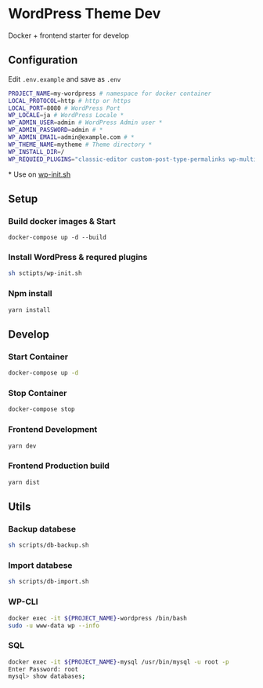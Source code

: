 # WordPress Theme Dev

Docker + frontend starter for develop

## Configuration

Edit `.env.example` and save as `.env`

```bash
PROJECT_NAME=my-wordpress # namespace for docker container
LOCAL_PROTOCOL=http # http or https
LOCAL_PORT=8080 # WordPress Port
WP_LOCALE=ja # WordPress Locale *
WP_ADMIN_USER=admin # WordPress Admin user *
WP_ADMIN_PASSWORD=admin # *
WP_ADMIN_EMAIL=admin@example.com # *
WP_THEME_NAME=mytheme # Theme directory *
WP_INSTALL_DIR=/
WP_REQUIED_PLUGINS="classic-editor custom-post-type-permalinks wp-multibyte-patch" # Required plugin *
```

\* Use on [wp-init.sh](./bin/wp-init.sh)

## Setup

### Build docker images & Start

```
docker-compose up -d --build
```

### Install WordPress & requred plugins

```sh
sh sctipts/wp-init.sh
```

### Npm install

```sh
yarn install
```

## Develop

### Start Container

```sh
docker-compose up -d
```

### Stop Container

```sh
docker-compose stop
```

### Frontend Development

```sh
yarn dev
```

### Frontend Production build

```sh
yarn dist
```

## Utils

### Backup databese

```sh
sh scripts/db-backup.sh
```

### Import databese

```sh
sh scripts/db-import.sh
```

### WP-CLI

```sh
docker exec -it ${PROJECT_NAME}-wordpress /bin/bash
sudo -u www-data wp --info
```

### SQL

```sh
docker exec -it ${PROJECT_NAME}-mysql /usr/bin/mysql -u root -p
Enter Password: root
mysql> show databases;
```
